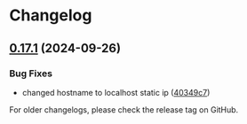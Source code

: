 # Changelog

## [0.17.1](https://github.com/com-pas/compas-deployment/compare/0.17.0...v0.17.1) (2024-09-26)


### Bug Fixes

* changed hostname to localhost static ip ([40349c7](https://github.com/com-pas/compas-deployment/commit/40349c7b8384f501df497dc28c9db4720ae754e5))

<!--
SPDX-FileCopyrightText: 2023 Alliander N.V.

SPDX-License-Identifier: Apache-2.0
-->
For older changelogs, please check the release tag on GitHub.
